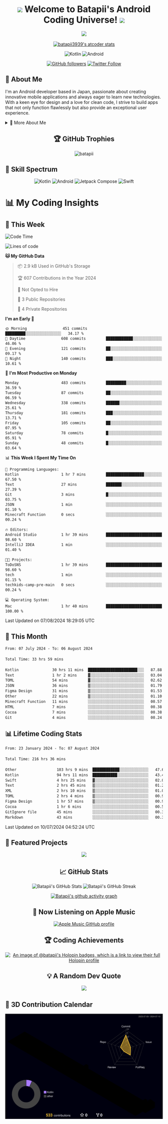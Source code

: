 <h1 align="center">
  <img src="https://media.giphy.com/media/hvRJCLFzcasrR4ia7z/giphy.gif" width="28">
  Welcome to Batapii's Android Coding Universe!
  <img src="https://media.giphy.com/media/hvRJCLFzcasrR4ia7z/giphy.gif" width="28">
</h1>

<p align="center">
  <img src="https://readme-typing-svg.herokuapp.com/?lines=Android+Developer+in+Japan;Always%20learning%20new%20things&font=Fira%20Code&center=true&width=440&height=45&color=f75c7e&vCenter=true&size=22">
</p>

<div align="center">

[![batapii3939's atcoder stats](https://atcoder-readme-stats.vercel.app/stats/batapii3939?theme=dark&show_history=5&width=450)](https://github.com/iwbc-mzk/atcoder-readme-stats)

![Kotlin](https://img.shields.io/badge/Kotlin-★☆☆☆☆☆☆☆☆☆-brightgreen)
![Android](https://img.shields.io/badge/Android-★☆☆☆☆☆☆☆☆☆-brightgreen)

  
[![GitHub followers](https://img.shields.io/github/followers/batapii?style=social)](https://github.com/batapii)
[![Twitter Follow](https://img.shields.io/twitter/follow/batapii?style=social)](https://twitter.com/batapii3939)

</div>

## 🚀 About Me
I'm an Android developer based in Japan, passionate about creating innovative mobile applications and always eager to learn new technologies. With a keen eye for design and a love for clean code, I strive to build apps that not only function flawlessly but also provide an exceptional user experience.

<details>
<summary>🌟 More About Me</summary>

- 🔭 I'm currently working on revolutionizing mobile productivity apps
- 🌱 I'm currently learning Kotlin Multiplatform and Jetpack Compose
- 👯 I'm looking to collaborate on open-source Android projects
- 💬 Ask me about Android development, Kotlin, and mobile UX design
- ⚡ Fun fact: I can solve a Rubik's cube in under 2 minutes!

</details>

<h2 align="center">🏆 GitHub Trophies</h2>
<p align="center">
  <img src="https://github-profile-trophy.vercel.app/?username=batapii&theme=nord&column=7&no-frame=true&no-bg=true&rank=SECRET,SSS,SS,S,AAA,AA,A,B,C,?" alt="batapii" />
</p>

## 🌈 Skill Spectrum

<div align="center">

![Kotlin](https://img.shields.io/badge/Kotlin-0095D5?style=for-the-badge&logo=kotlin&logoColor=white)
![Android](https://img.shields.io/badge/Android-3DDC84?style=for-the-badge&logo=android&logoColor=white)
![Jetpack Compose](https://img.shields.io/badge/Jetpack%20Compose-4285F4?style=for-the-badge&logo=jetpackcompose&logoColor=white)
![Swift](https://img.shields.io/badge/Swift-FA7343?style=for-the-badge&logo=swift&logoColor=white)

</div>


# 📊 My Coding Insights

## 📅 This Week
<!--START_SECTION:waka-week-->
![Code Time](http://img.shields.io/badge/Code%20Time-216%20hrs%2036%20mins-blue)

![Lines of code](https://img.shields.io/badge/From%20Hello%20World%20I%27ve%20Written-92.5%20thousand%20lines%20of%20code-blue)

**🐱 My GitHub Data** 

> 📦 2.9 kB Used in GitHub's Storage 
 > 
> 🏆 607 Contributions in the Year 2024
 > 
> 🚫 Not Opted to Hire
 > 
> 📜 3 Public Repositories 
 > 
> 🔑 4 Private Repositories 
 > 
**I'm an Early 🐤** 

```text
🌞 Morning                451 commits         █████████░░░░░░░░░░░░░░░░   34.17 % 
🌆 Daytime                608 commits         ████████████░░░░░░░░░░░░░   46.06 % 
🌃 Evening                121 commits         ██░░░░░░░░░░░░░░░░░░░░░░░   09.17 % 
🌙 Night                  140 commits         ███░░░░░░░░░░░░░░░░░░░░░░   10.61 % 
```
📅 **I'm Most Productive on Monday** 

```text
Monday                   483 commits         █████████░░░░░░░░░░░░░░░░   36.59 % 
Tuesday                  87 commits          ██░░░░░░░░░░░░░░░░░░░░░░░   06.59 % 
Wednesday                338 commits         ██████░░░░░░░░░░░░░░░░░░░   25.61 % 
Thursday                 181 commits         ███░░░░░░░░░░░░░░░░░░░░░░   13.71 % 
Friday                   105 commits         ██░░░░░░░░░░░░░░░░░░░░░░░   07.95 % 
Saturday                 78 commits          █░░░░░░░░░░░░░░░░░░░░░░░░   05.91 % 
Sunday                   48 commits          █░░░░░░░░░░░░░░░░░░░░░░░░   03.64 % 
```


📊 **This Week I Spent My Time On** 

```text
💬 Programming Languages: 
Kotlin                   1 hr 7 mins         █████████████████░░░░░░░░   67.50 % 
Text                     27 mins             ███████░░░░░░░░░░░░░░░░░░   27.39 % 
Git                      3 mins              █░░░░░░░░░░░░░░░░░░░░░░░░   03.75 % 
JSON                     1 min               ░░░░░░░░░░░░░░░░░░░░░░░░░   01.10 % 
Minecraft Function       0 secs              ░░░░░░░░░░░░░░░░░░░░░░░░░   00.24 % 

🔥 Editors: 
Android Studio           1 hr 39 mins        █████████████████████████   98.60 % 
IntelliJ IDEA            1 min               ░░░░░░░░░░░░░░░░░░░░░░░░░   01.40 % 

🐱‍💻 Projects: 
ToDoSNS                  1 hr 39 mins        █████████████████████████   98.60 % 
tech                     1 min               ░░░░░░░░░░░░░░░░░░░░░░░░░   01.15 % 
techkids-camp-pre-main   0 secs              ░░░░░░░░░░░░░░░░░░░░░░░░░   00.24 % 

💻 Operating System: 
Mac                      1 hr 40 mins        █████████████████████████   100.00 % 
```


 Last Updated on 07/08/2024 18:29:05 UTC
<!--END_SECTION:waka-week-->

## 📅 This Month
<!--START_SECTION:wakamonth-->

```txt
From: 07 July 2024 - To: 06 August 2024

Total Time: 33 hrs 59 mins

Kotlin               30 hrs 11 mins  ██████████████████████░░░   87.88 %
Text                 1 hr 2 mins     ▓░░░░░░░░░░░░░░░░░░░░░░░░   03.04 %
TOML                 54 mins         ▓░░░░░░░░░░░░░░░░░░░░░░░░   02.62 %
JSON                 36 mins         ▒░░░░░░░░░░░░░░░░░░░░░░░░   01.79 %
Figma Design         31 mins         ▒░░░░░░░░░░░░░░░░░░░░░░░░   01.53 %
Other                22 mins         ▒░░░░░░░░░░░░░░░░░░░░░░░░   01.10 %
Minecraft Function   11 mins         ░░░░░░░░░░░░░░░░░░░░░░░░░   00.57 %
HTML                 7 mins          ░░░░░░░░░░░░░░░░░░░░░░░░░   00.38 %
Cocoa                7 mins          ░░░░░░░░░░░░░░░░░░░░░░░░░   00.38 %
Git                  4 mins          ░░░░░░░░░░░░░░░░░░░░░░░░░   00.24 %
```

<!--END_SECTION:wakamonth-->

## 📊 Lifetime Coding Stats

<!--START_SECTION:wakaalltime-->

```txt
From: 23 January 2024 - To: 07 August 2024

Total Time: 216 hrs 36 mins

Other                  103 hrs 9 mins  ████████████░░░░░░░░░░░░░   47.62 %
Kotlin                 94 hrs 11 mins  ███████████░░░░░░░░░░░░░░   43.49 %
Swift                  4 hrs 25 mins   ▓░░░░░░░░░░░░░░░░░░░░░░░░   02.04 %
Text                   2 hrs 45 mins   ▒░░░░░░░░░░░░░░░░░░░░░░░░   01.27 %
XML                    2 hrs 10 mins   ▒░░░░░░░░░░░░░░░░░░░░░░░░   01.01 %
TOML                   2 hrs 4 mins    ▒░░░░░░░░░░░░░░░░░░░░░░░░   00.96 %
Figma Design           1 hr 57 mins    ▒░░░░░░░░░░░░░░░░░░░░░░░░   00.90 %
Cocoa                  1 hr 6 mins     ░░░░░░░░░░░░░░░░░░░░░░░░░   00.51 %
GitIgnore file         45 mins         ░░░░░░░░░░░░░░░░░░░░░░░░░   00.35 %
Markdown               43 mins         ░░░░░░░░░░░░░░░░░░░░░░░░░   00.33 %
```

<!--END_SECTION:wakaalltime-->

Last Updated on 10/07/2024 04:52:24 UTC

## 🌟 Featured Projects

<div align="center">
  <a href="https://github.com/batapii/ToDoSNS">
    <img src="https://github-readme-stats.vercel.app/api/pin/?username=batapii&repo=ToDoSNS&theme=radical" />
  </a>

## 📈 GitHub Stats

<div align="center">
  <img src="https://github-readme-stats.vercel.app/api?username=batapii&show_icons=true&theme=radical" alt="Batapii's GitHub Stats" />
  <img src="https://github-readme-streak-stats.herokuapp.com/?user=batapii&theme=radical" alt="Batapii's GitHub Streak" />
  
[![Batapii's github activity graph](https://github-readme-activity-graph.vercel.app/graph?username=batapii&theme=react-dark)](https://github.com/ashutosh00710/github-readme-activity-graph)
</div>

## 🎵 Now Listening on Apple Music

<div align="center">
  
[![Apple Music GitHub profile](https://music-profile.rayriffy.com/theme/dark.svg?uid=001005.6598667d2ffd4a10a4f429edd0ba24c4.1156)](https://github.com/rayriffy/apple-music-github-profile)

</div>


## 🏆 Coding Achievements

<div align="center">

[![An image of @batapii's Holopin badges, which is a link to view their full Holopin profile](https://holopin.me/batapii)](https://holopin.io/@batapii)

</div>

## 💡 A Random Dev Quote

<div align="center">

![](https://quotes-github-readme.vercel.app/api?type=horizontal&theme=radical)

</div>

</div>

## 🚀 3D Contribution Calendar

<div align="center">
  
![](./profile-3d-contrib/profile-night-rainbow.svg)

</div>
